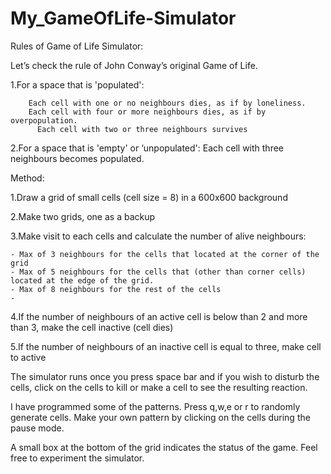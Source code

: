 # My_GameOfLife-Simulator

Rules of Game of Life Simulator:

Let’s check the rule of John Conway’s original Game of Life.

1.For a space that is 'populated':

      	Each cell with one or no neighbours dies, as if by loneliness.
      	Each cell with four or more neighbours dies, as if by overpopulation.
     	  Each cell with two or three neighbours survives
    
2.For a space that is 'empty' or ‘unpopulated':
    	Each cell with three neighbours becomes populated.


Method:

1.Draw a grid of small cells (cell size = 8) in a 600x600 background

2.Make two grids, one as a backup

3.Make visit to each cells and calculate the number of alive neighbours:

	- Max of 3 neighbours for the cells that located at the corner of the grid
	- Max of 5 neighbours for the cells that (other than corner cells) located at the edge of the grid.
	- Max of 8 neighbours for the rest of the cells
	- 
4.If the number of neighbours of an active cell is below than 2 and more than 3, make the cell inactive (cell dies) 

5.If the number of neighbours of an inactive cell is equal to three, make cell to active


The simulator runs once you press space bar and if you wish to  disturb the cells, click on the cells to kill or make a cell to see the resulting reaction. 

I have programmed some of the patterns. Press q,w,e or r to randomly generate cells. Make your own pattern by clicking on the cells during the pause mode. 

A small box at the bottom of the grid indicates the status of the game. Feel free to experiment the simulator.
